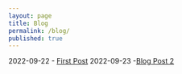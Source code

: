 ```yaml
---
layout: page
title: Blog
permalink: /blog/
published: true
---
```

2022-09-22 - [First Post](https://rellinrg.github.io/A-new-post/)
2022-09-23 -[Blog Post 2](https://rellinrg.github.io/Blog_Post2/)
